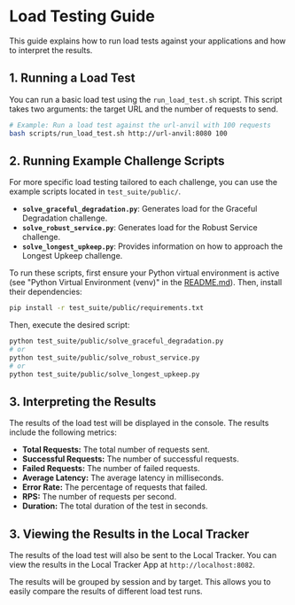 # Load Testing Guide

This guide explains how to run load tests against your applications and how to interpret the results.

## 1. Running a Load Test

You can run a basic load test using the `run_load_test.sh` script. This script takes two arguments: the target URL and the number of requests to send.

```bash
# Example: Run a load test against the url-anvil with 100 requests
bash scripts/run_load_test.sh http://url-anvil:8080 100
```

## 2. Running Example Challenge Scripts

For more specific load testing tailored to each challenge, you can use the example scripts located in `test_suite/public/`.

*   **`solve_graceful_degradation.py`**: Generates load for the Graceful Degradation challenge.
*   **`solve_robust_service.py`**: Generates load for the Robust Service challenge.
*   **`solve_longest_upkeep.py`**: Provides information on how to approach the Longest Upkeep challenge.

To run these scripts, first ensure your Python virtual environment is active (see "Python Virtual Environment (venv)" in the [README.md](../README.md)). Then, install their dependencies:

```bash
pip install -r test_suite/public/requirements.txt
```

Then, execute the desired script:

```bash
python test_suite/public/solve_graceful_degradation.py
# or
python test_suite/public/solve_robust_service.py
# or
python test_suite/public/solve_longest_upkeep.py
```

## 3. Interpreting the Results

The results of the load test will be displayed in the console. The results include the following metrics:

*   **Total Requests:** The total number of requests sent.
*   **Successful Requests:** The number of successful requests.
*   **Failed Requests:** The number of failed requests.
*   **Average Latency:** The average latency in milliseconds.
*   **Error Rate:** The percentage of requests that failed.
*   **RPS:** The number of requests per second.
*   **Duration:** The total duration of the test in seconds.

## 3. Viewing the Results in the Local Tracker

The results of the load test will also be sent to the Local Tracker. You can view the results in the Local Tracker App at `http://localhost:8082`.

The results will be grouped by session and by target. This allows you to easily compare the results of different load test runs.
